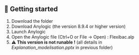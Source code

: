 ## 🚀 Getting started

1. Download the folder
2. Download Anylogic (the version 8.9.4 or higher version)
3. Launch Anylogic
4. Open the Anylogic file (Ctrl+O or File -> Open) : Flexibac.alp
5. **⚠️ This version is not runable !** (all details in *_Explanation_modelisation.pptx_* in previous folder)
